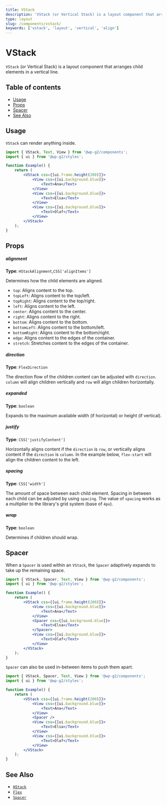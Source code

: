 ```yaml
---
title: VStack
description: 'VStack (or Vertical Stack) is a layout component that arranges child elements in a vertical line.'
type: layout
slug: /components/vstack/
keywords: ['vstack', 'layout', 'vertical', 'align']
---
```


# VStack

`VStack` (or Vertical Stack) is a layout component that arranges child elements in a vertical line.

## Table of contents

<!-- START doctoc generated TOC please keep comment here to allow auto update -->
<!-- DON'T EDIT THIS SECTION, INSTEAD RE-RUN doctoc TO UPDATE -->

-   [Usage](#usage)
-   [Props](#props)
-   [Spacer](#spacer)
-   [See Also](#see-also)

<!-- END doctoc generated TOC please keep comment here to allow auto update -->

<!-- Automatically Generated. DO NOT EDIT THIS FILE. -->
<!-- Instead, edit packages/website/src/docs/components/foundations/vstack.mdx -->

<!-- props -->

<!-- Automatically Generated -->

## Usage

`VStack` can render anything inside.

```jsx live
import { VStack, Text, View } from '@wp-g2/components';
import { ui } from '@wp-g2/styles';

function Example() {
	return (
		<VStack css={[ui.frame.height(200)]}>
			<View css={[ui.background.blue]}>
				<Text>Ana</Text>
			</View>
			<View css={[ui.background.blue]}>
				<Text>Elsa</Text>
			</View>
			<View css={[ui.background.blue]}>
				<Text>Olaf</Text>
			</View>
		</VStack>
	);
}
```

## Props

##### alignment

**Type**: `HStackAlignment`,`CSS['alignItems']`

Determines how the child elements are aligned.

-   `top`: Aligns content to the top.
-   `topLeft`: Aligns content to the top/left.
-   `topRight`: Aligns content to the top/right.
-   `left`: Aligns content to the left.
-   `center`: Aligns content to the center.
-   `right`: Aligns content to the right.
-   `bottom`: Aligns content to the bottom.
-   `bottomLeft`: Aligns content to the bottom/left.
-   `bottomRight`: Aligns content to the bottom/right.
-   `edge`: Aligns content to the edges of the container.
-   `stretch`: Stretches content to the edges of the container.

##### direction

**Type**: `FlexDirection`

The direction flow of the children content can be adjusted with `direction`. `column` will align children vertically and `row` will align children horizontally.

##### expanded

**Type**: `boolean`

Expands to the maximum available width (if horizontal) or height (if vertical).

##### justify

**Type**: `CSS['justifyContent']`

Horizontally aligns content if the `direction` is `row`, or vertically aligns content if the `direction` is `column`.
In the example below, `flex-start` will align the children content to the left.

##### spacing

**Type**: `CSS['width']`

The amount of space between each child element. Spacing in between each child can be adjusted by using `spacing`.
The value of `spacing` works as a multiplier to the library's grid system (base of `4px`).

##### wrap

**Type**: `boolean`

Determines if children should wrap.

<!-- /Automatically Generated -->
<!-- /props -->

## Spacer

When a `Spacer` is used within an `VStack`, the `Spacer` adaptively expands to take up the remaining space.

```jsx live
import { VStack, Spacer, Text, View } from '@wp-g2/components';
import { ui } from '@wp-g2/styles';

function Example() {
	return (
		<VStack css={[ui.frame.height(200)]}>
			<View css={[ui.background.blue]}>
				<Text>Ana</Text>
			</View>
			<Spacer css={[ui.background.blue]}>
				<Text>Elsa</Text>
			</Spacer>
			<View css={[ui.background.blue]}>
				<Text>Olaf</Text>
			</View>
		</VStack>
	);
}
```

`Spacer` can also be used in-between items to push them apart.

```jsx live
import { VStack, Spacer, Text, View } from '@wp-g2/components';
import { ui } from '@wp-g2/styles';

function Example() {
	return (
		<VStack css={[ui.frame.height(200)]}>
			<View css={[ui.background.blue]}>
				<Text>Ana</Text>
			</View>
			<Spacer />
			<View css={[ui.background.blue]}>
				<Text>Elsa</Text>
			</View>
			<View css={[ui.background.blue]}>
				<Text>Olaf</Text>
			</View>
		</VStack>
	);
}
```

## See Also

-   [`HStack`](../hstack/)
-   [`Flex`](../flex/)
-   [`Spacer`](../spacer/)
